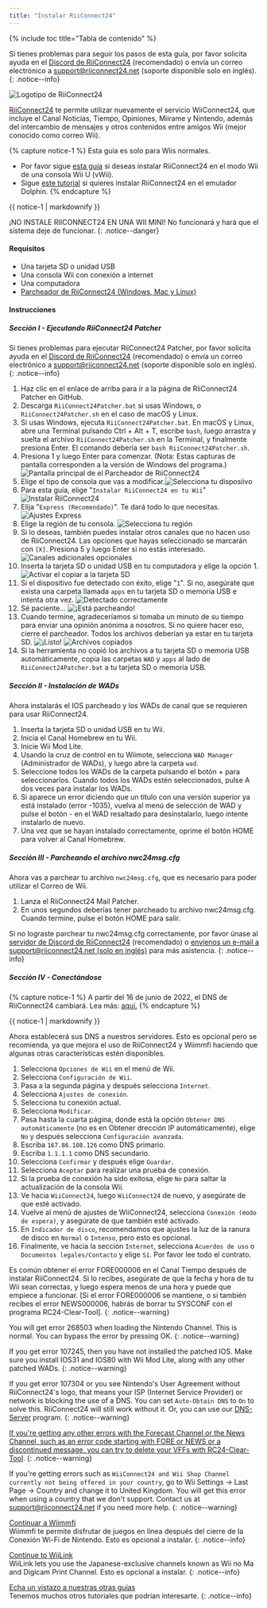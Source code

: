 ```yaml
---
title: "Instalar RiiConnect24"
---
```


{% include toc title="Tabla de contenido" %}

Si tienes problemas para seguir los pasos de esta guía, por favor solicita ayuda en el [Discord de RiiConnect24](https://discord.gg/rc24) (recomendado) o envía un correo electrónico a [support@riiconnect24.net](mailto:support@riiconnect24.net) (soporte disponible solo en inglés).
{: .notice--info}

![Logotipo de RiiConnect24](/images/WiiRC24Logo.jpg)

[RiiConnect24](https://rc24.xyz/) te permite utilizar nuevamente el servicio WiiConnect24, que incluye el Canal Noticias, Tiempo, Opiniones, Miirame y Nintendo, además del intercambio de mensajes y otros contenidos entre amigos Wii (mejor conocido como correo Wii).

{% capture notice-1 %}
Esta guía es solo para Wiis normales.

- Por favor sigue [esta guía](riiconnect24-vwii) si deseas instalar RiiConnect24 en el modo Wii de una consola Wii U (vWii).
- Sigue [este tutorial](riiconnect24-dolphin) si quieres instalar RiiConnect24 en el emulador Dolphin.
{% endcapture %}

<div class="notice--warning">{{ notice-1 | markdownify }}</div>

¡NO INSTALE RIICONNECT24 EN UNA WII MINI! No funcionará y hará que el sistema deje de funcionar.
{: .notice--danger}

#### Requisitos

* Una tarjeta SD o unidad USB
* Una consola Wii con conexión a internet
* Una computadora
* [Parcheador de RiiConnect24 (Windows, Mac y Linux)](https://github.com/RiiConnect24/RiiConnect24-Patcher/releases)

#### Instrucciones

##### Sección I - Ejecutando RiiConnect24 Patcher

Si tienes problemas para ejecutar RiiConnect24 Patcher, por favor solicita ayuda en el [Discord de RiiConnect24](https://discord.gg/rc24) (recomendado) o envía un correo electrónico a [support@riiconnect24.net](mailto:support@riiconnect24.net) (soporte disponible solo en inglés).
{: .notice--info}

1. Haz clic en el enlace de arriba para ir a la página de RiiConnect24 Patcher en GitHub.
2. Descarga `RiiConnect24Patcher.bat` si usas Windows, o `RiiConnect24Patcher.sh` en el caso de macOS y Linux.
3. Si usas Windows, ejecuta `RiiConnect24Patcher.bat`. En macOS y Linux, abre una Terminal pulsando Ctrl + Alt + T, escribe `bash`, luego arrastra y suelta el archivo `RiiConnect24Patcher.sh` en la Terminal, y finalmente presiona Enter. El comando debería ser `bash RiiConnect24Patcher.sh`.
4. Presiona 1 y luego Enter para comenzar. (Nota: Estas capturas de pantalla corresponden a la versión de Windows del programa.) ![Pantalla principal de el Parcheador de RiiConnect24](/images/RC24_Patcher/1.JPG)
5. Elige el tipo de consola que vas a modificar.![Selecciona tu disposiivo](/images/RC24_Patcher/2.JPG)
6. Para esta guía, elige "`Instalar RiiConnect24 en tu Wii`" ![Instalar RiiConnect24](/images/RC24_Patcher/3.JPG)
7. Elija "`Express (Recomendado)`". Te dará todo lo que necesitas. ![Ajustes Express](/images/RC24_Patcher/4.JPG)
8. Elige la región de tu consola. ![Selecciona tu región](/images/RC24_Patcher/5.JPG)
9. Si lo deseas, también puedes instalar otros canales que no hacen uso de RiiConnect24. Las opciones que hayas seleccionado se marcarán con `[X]`. Presiona 5 y luego Enter si no estás interesado. ![Canales adicionales opcionales](/images/RC24_Patcher/6.JPG)
10. Inserta la tarjeta SD o unidad USB en tu computadora y elige la opción 1. ![Activar el copiar a la tarjeta SD](/images/RC24_Patcher/7.JPG)
11. Si el dispositivo fue detectado con éxito, elige "`1`". Si no, asegúrate que exista una carpeta llamada `apps` en tu tarjeta SD o memoria USB e intenta otra vez. ![Detectado correctamente](/images/RC24_Patcher/8.JPG)
12. Sé paciente... ![¡Está parcheando!](/images/RC24_Patcher/9.JPG)
13. Cuando termine, agradeceríamos si tomaba un minuto de su tiempo para enviar una opinión anónima a nosotros.  Si no quiere hacer eso, cierre el parcheador. Todos los archivos deberían ya estar en tu tarjeta SD. ![¡Listo!](/images/RC24_Patcher/10.JPG) ![Archivos copiados](/images/RC24_Patcher/11.PNG)
14. Si la herramienta no copió los archivos a tu tarjeta SD o memoria USB automáticamente, copia las carpetas `WAD` y `apps` al lado de `RiiConnect24Patcher.bat` a tu tarjeta SD o memoria USB.

##### Sección II - Instalación de WADs

Ahora instalarás el IOS parcheado y los WADs de canal que se requieren para usar RiiConnect24.

1. Inserta la tarjeta SD o unidad USB en tu Wii.
2. Inicia el Canal Homebrew en tu Wii.
3. Inicie Wii Mod Lite.
4. Usando la cruz de control en tu Wiimote, selecciona `WAD Manager` (Administrador de WADs), y luego abre la carpeta `wad`.
5. Seleccione todos los WADs de la carpeta pulsando el botón + para seleccionarlos. Cuando todos los WADs estén seleccionados, pulse A dos veces para instalar los WADs.
6. Si aparece un error diciendo que un título con una versión superior ya está instalado (error -1035), vuelva al menú de selección de WAD y pulse el botón - en el WAD resaltado para desinstalarlo, luego intente instalarlo de nuevo.
7. Una vez que se hayan instalado correctamente, oprime el botón HOME para volver al Canal Homebrew.

##### Sección III - Parcheando el archivo nwc24msg.cfg

Ahora vas a parchear tu archivo `nwc24msg.cfg`, que es necesario para poder utilizar el Correo de Wii.

1. Lanza el RiiConnect24 Mail Patcher.
2. En unos segundos deberías tener parcheado tu archivo nwc24msg.cfg. Cuando termine, pulse el botón HOME para salir.

Si no lograste parchear tu nwc24msg.cfg correctamente, por favor únase al [servidor de Discord de RiiConnect24](https://discord.gg/rc24) (recomendado) o [envíenos un e-mail a support@riiconnect24.net (solo en inglés)](mailto:support@riiconnect24.net) para más asistencia.
{: .notice--info}

##### Sección IV - Conectándose

{% capture notice-1 %}
A partir del 16 de junio de 2022, el DNS de RiiConnect24 cambiará. Lea más: [aquí.](riiconnect24-dns-update)
{% endcapture %}

<div class="notice--warning">{{ notice-1 | markdownify }}</div>

Ahora establecerá sus DNS a nuestros servidores. Esto es opcional pero se recomienda, ya que mejora el uso de RiiConnect24 y Wiimmfi haciendo que algunas otras características estén disponibles.

1. Selecciona `Opciones de Wii` en el menú de Wii.
2. Selecciona `Configuración de Wii`.
3. Pasa a la segunda página y después selecciona `Internet`.
4. Selecciona `Ajustes de conexión`.
5. Selecciona tu conexión actual.
6. Selecciona `Modificar`.
7. Pasa hasta la cuarta página, donde está la opción `Obtener DNS automáticamente` (no es en Obtener drección IP automáticamente), elige `No` y después selecciona `Configuración avanzada`.
8. Escriba `167.86.108.126` como DNS primario.
9. Escriba `1.1.1.1` como DNS secundario.
10. Selecciona `Confirmar` y después elige `Guardar`.
11. Selecciona `Aceptar` para realizar una prueba de conexión.
12. Si la prueba de conexión ha sido exitosa, elige `No` para saltar la actualización de la consola Wii.
13. Ve hacia `WiiConnect24`, luego `WiiConnect24` de nuevo, y asegúrate de que esté activado.
14. Vuelve al menú de ajustes de WiiConnect24, selecciona `Conexión (modo de espera)`, y asegúrate de que también esté activado.
15. En `Indicador de disco`, recomendamos que ajustes la luz de la ranura de disco en `Normal` o `Intenso`, pero esto es opcional.
16. Finalmente, ve hacia la sección `Internet`, selecciona `Acuerdos de uso` o `Documentos legales/Contacto` y elige `Sí`. Por favor lee todo el contrato.

Es común obtener el error FORE000006 en el Canal Tiempo después de instalar RiiConnect24. Si lo recibes, asegúrate de que la fecha y hora de tu Wii sean correctas, y luego espera menos de una hora y puede que empiece a funcionar. [Si el error FORE000006 se mantiene, o si también recibes el error NEWS000006, habrás de borrar tu SYSCONF con el programa RC24-Clear-Tool].
{: .notice--warning}

You will get error 268503 when loading the Nintendo Channel. This is normal. You can bypass the error by pressing OK.
{: .notice--warning}

If you get error 107245, then you have not installed the patched IOS. Make sure you install IOS31 and IOS80 with Wii Mod Lite, along with any other patched WADs.
{: .notice--warning}

If you get error 107304 or you see Nintendo's User Agreement without RiiConnect24's logo, that means your ISP (Internet Service Provider) or network is blocking the use of a DNS. You can set `Auto-Obtain DNS` to `On` to solve this. RiiConnect24 will still work without it. Or, you can use our [DNS-Server](https://github.com/RiiConnect24/DNS-Server/releases/latest) program.
{: .notice--warning}

[If you're getting any other errors with the Forecast Channel or the News Channel, such as an error code starting with FORE or NEWS or a discontinued message, you can try to delete your VFFs with RC24-Clear-Tool](deleting-vffs).
{: .notice--warning}

If you're getting errors such as `WiiConnect24 and Wii Shop Channel currently not being offered in your country`, go to Wii Settings -> Last Page -> Country and change it to United Kingdom. You will get this error when using a country that we don't support. Contact us at [support@riiconnect24.net](mailto:support@riiconnect24.net) if you need more help.
{: .notice--warning}

[Continuar a Wiimmfi](wiimmfi)<br> Wiimmfi te permite disfrutar de juegos en línea después del cierre de la Conexión Wi-Fi de Nintendo. Esto es opcional a instalar.
{: .notice--info}

[Continue to WiiLink](wiilink)<br> WiiLink lets you use the Japanese-exclusive channels known as Wii no Ma and Digicam Print Channel. Esto es opcional a instalar.
{: .notice--info}

[Echa un vistazo a nuestras otras guías](site-navigation)<br> Tenemos muchos otros tutoriales que podrían interesarte.
{: .notice--info}
